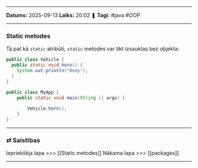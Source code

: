 ___

**Datums:** 2025-09-13
**Laiks:** 20:02
❚ **Tagi:** #java #OOP 

---
### Static metodes

Tā pat kā `static` atribūti, `static` metodes var tikt izsauktas bez objekta:

```java
public class Vehicle {
  public static void horn() {
    System.out.println("Beep");
  }
}

public class MyApp {
	public static void main(String [] args) {
			
		Vehicle.horn();
	}
}
```

---
### ⇄ Saistības

Iepriekšēja lapa >>> [[Static metodes]]
Nākama lapa >>> [[packages]]

---